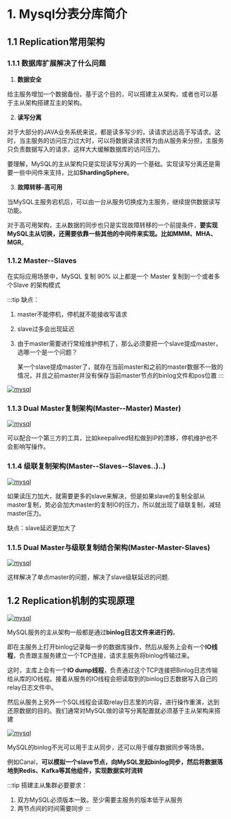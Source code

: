 # 1. Mysql分表分库简介

## 1.1 Replication常用架构

### 1.1.1 数据库扩展解决了什么问题

1. **数据安全**

给主服务增加一个数据备份。基于这个目的，可以搭建主从架构，或者也可以基
于主从架构搭建互主的架构。

2. **读写分离**

对于大部分的JAVA业务系统来说，都是读多写少的，读请求远远高于写请求。这时，当主服务的访问压力过大时，可以将数据读请求转为由从服务来分担，主服务只负责数据写入的请求，这样大大缓解数据库的访问压力。

要理解，MySQL的主从架构只是实现读写分离的一个基础。实现读写分离还是需要一些中间件来支持，比如**ShardingSphere**。

3. **故障转移-高可用**

当MySQL主服务宕机后，可以由一台从服务切换成为主服务，继续提供数据读写功能。

对于高可用架构，主从数据的同步也只是实现故障转移的一个前提条件，**要实现MySQL主从切换，还需要依靠一些其他的中间件来实现。比如MMM、MHA、MGR**。


### 1.1.2 Master--Slaves

在实际应用场景中，MySQL 复制 90% 以上都是一个 Master 复制到一个或者多个Slave 的架构模式

:::tip 缺点：
1. master不能停机，停机就不能接收写请求
2. slave过多会出现延迟

3. 由于master需要进行常规维护停机了，那么必须要把一个slave提成master，选哪一个是一个问题？

   某一个slave提成master了，就存在当前master和之前的master数据不一致的情况，并且之前master并没有保存当前master节点的binlog文件和pos位置
:::

<a data-fancybox title="mysql" href="./image/mysql32.jpg">![mysql](./image/mysql32.jpg)</a>

### 1.1.3 Dual Master复制架构(Master--Master) Master)

<a data-fancybox title="mysql" href="./image/mysql33.jpg">![mysql](./image/mysql33.jpg)</a>

可以配合一个第三方的工具，比如keepalived轻松做到IP的漂移，停机维护也不会影响写操作。

### 1.1.4 级联复制架构(Master--Slaves--Slaves..)..)

<a data-fancybox title="mysql" href="./image/mysql34.jpg">![mysql](./image/mysql34.jpg)</a>

如果读压力加大，就需要更多的slave来解决，但是如果slave的复制全部从master复制，势必会加大master的复制IO的压力，所以就出现了级联复制，减轻master压力。

缺点：slave延迟更加大了

### 1.1.5 Dual Master与级联复制结合架构(Master-Master-Slaves)

<a data-fancybox title="mysql" href="./image/mysql35.jpg">![mysql](./image/mysql35.jpg)</a>

这样解决了单点master的问题，解决了slave级联延迟的问题.

## 1.2 Replication机制的实现原理

<a data-fancybox title="mysql" href="./image/mysql31.jpg">![mysql](./image/mysql31.jpg)</a>

MySQL服务的主从架构一般都是通过**binlog日志文件来进行的**。

即在主服务上打开binlog记录每一步的数据库操作，然后从服务上会有一个**IO线程**，负责跟主服务建立一个TCP连接，请求主服务将binlog传输过来。

这时，主库上会有一个**IO dump线程**，负责通过这个TCP连接把Binlog日志传输给从库的IO线程。接着从服务的IO线程会把读取到的binlog日志数据写入自己的relay日志文件中。

然后从服务上另外一个SQL线程会读取relay日志里的内容，进行操作重演，达到还原数据的目的。我们通常对MySQL做的读写分离配置就必须基于主从架构来搭建

<a data-fancybox title="mysql" href="./image/mysql36.jpg">![mysql](./image/mysql36.jpg)</a>

MySQL的binlog不光可以用于主从同步，还可以用于缓存数据同步等场景。

例如Canal，**可以模拟一个slave节点，向MySQL发起binlog同步，然后将数据落地到Redis、Kafka等其他组件，实现数据实时流转**


:::tip 搭建主从集群必要要求：
1. 双方MySQL必须版本一致。至少需要主服务的版本低于从服务
2. 两节点间的时间需要同步
:::


